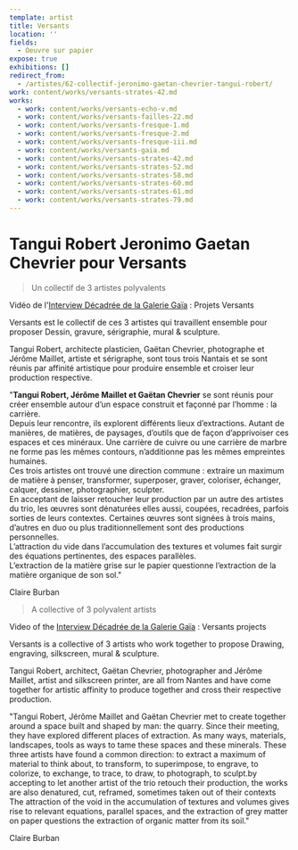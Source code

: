 ```yaml
---
template: artist
title: Versants
location: ''
fields:
  - Oeuvre sur papier
expose: true
exhibitions: []
redirect_from:
  - /artistes/62-collectif-jeronimo-gaetan-chevrier-tangui-robert/
work: content/works/versants-strates-42.md
works:
  - work: content/works/versants-echo-v.md
  - work: content/works/versants-failles-22.md
  - work: content/works/versants-fresque-1.md
  - work: content/works/versants-fresque-2.md
  - work: content/works/versants-fresque-iii.md
  - work: content/works/versants-gaia.md
  - work: content/works/versants-strates-42.md
  - work: content/works/versants-strates-52.md
  - work: content/works/versants-strates-58.md
  - work: content/works/versants-strates-60.md
  - work: content/works/versants-strates-61.md
  - work: content/works/versants-strates-79.md
---
```


# Tangui Robert Jeronimo Gaetan Chevrier pour Versants

> Un collectif de 3 artistes polyvalents

Vidéo de l'[Interview Décadrée de la Galerie Gaïa](https://www.youtube.com/watch?v=DxkvbjnGL4E "interview galerie gaia tangui robert jerome maillet gaetan chevrier") : Projets Versants

Versants est le collectif de ces 3 artistes qui travaillent ensemble pour proposer  Dessin, gravure, sérigraphie, mural & sculpture.

Tangui Robert, architecte plasticien, Gaëtan Chevrier, photographe et Jérôme Maillet, artiste et sérigraphe, sont tous trois Nantais et se sont réunis par affinité artistique pour produire ensemble et croiser leur production respective.

"**Tangui Robert, Jérôme Maillet et Gaëtan Chevrier** se sont réunis pour créer ensemble autour d’un espace construit et façonné par l’homme : la carrière.\
Depuis leur rencontre, ils explorent différents lieux d’extractions. Autant de manières, de matières, de paysages, d’outils que de façon d’apprivoiser ces espaces et ces minéraux. Une carrière de cuivre ou une carrière de marbre ne forme pas les mêmes contours, n’additionne pas les mêmes empreintes humaines.\
Ces trois artistes ont trouvé une direction commune : extraire un maximum de matière à penser, transformer, superposer, graver, coloriser, échanger, calquer, dessiner, photographier, sculpter.\
En acceptant de laisser retoucher leur production par un autre des artistes du trio, les œuvres sont dénaturées elles aussi, coupées, recadrées, parfois sorties de leurs contextes. Certaines œuvres sont signées à trois mains, d’autres en duo ou plus traditionnellement sont des productions personnelles.\
L’attraction du vide dans l’accumulation des textures et volumes fait surgir des équations pertinentes, des espaces parallèles.\
L’extraction de la matière grise sur le papier questionne l’extraction de la matière organique de son sol."

Claire Burban

> A collective of 3 polyvalent artists

Video of the [Interview Décadrée de la Galerie Gaïa](https://www.youtube.com/watch?v=DxkvbjnGL4E "interview galerie gaia tangui robert jerome maillet gaetan chevrier") : Versants projects

Versants is a collective of 3 artists who work together to propose Drawing, engraving, silkscreen, mural & sculpture.

Tangui Robert, architect, Gaëtan Chevrier, photographer and Jérôme Maillet, artist and silkscreen printer, are all from Nantes and have come together for artistic affinity to produce together and cross their respective production.

"Tangui Robert, Jérôme Maillet and Gaëtan Chevrier met to create together around a space built and shaped by man: the quarry. Since their meeting, they have explored different places of extraction. As many ways, materials, landscapes, tools as ways to tame these spaces and these minerals. These three artists have found a common direction: to extract a maximum of material to think about, to transform, to superimpose, to engrave, to colorize, to exchange, to trace, to draw, to photograph, to sculpt.by accepting to let another artist of the trio retouch their production, the works are also denatured, cut, reframed, sometimes taken out of their contexts The attraction of the void in the accumulation of textures and volumes gives rise to relevant equations, parallel spaces, and the extraction of grey matter on paper questions the extraction of organic matter from its soil."

Claire Burban
